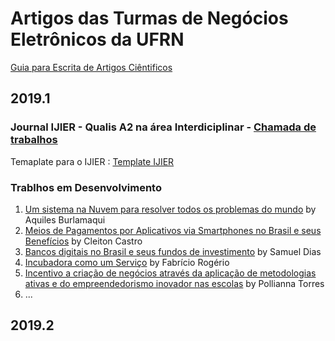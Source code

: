 
# Artigos das Turmas de Negócios Eletrônicos da UFRN

[Guia para Escrita de Artigos Ciêntificos](https://docs.google.com/document/d/1EO0oFDhCDIrdFhSuv943vHrbwlfDpdVDLcz__mHHJdA)


## 2019.1
### Journal IJIER - Qualis A2 na área Interdiciplinar - [Chamada de trabalhos](https://ijier.net/ijier/cfp)
Temaplate para o IJIER : [Template IJIER](https://docs.google.com/document/d/1pVRtEzSiuonfiS08IcdXQHXIYctiCQYpjothuQtrn7k)

### Trablhos em Desenvolvimento

1. [Um sistema na Nuvem para resolver todos os problemas do mundo](https://docs.google.com/document/d/1pVRtEzSiuonfiS08IcdXQHXIYctiCQYpjothuQtrn7k/edit) by Aquiles Burlamaqui
1. [Meios de Pagamentos por Aplicativos via Smartphones no Brasil e seus Benefícios](https://docs.google.com/document/d/1L0_j7MGlVGo2W2eEQm0NwzhgRdqmkm1di42bexq8eCo/edit?usp=sharing) by Cleiton Castro
1. [Bancos digitais no Brasil e seus fundos de investimento](https://docs.google.com/document/d/1Sd-4WvsLIMGwt3yOobKzjFRftkIFocMKKmaGLaV8omk/edit?usp=sharing) by Samuel Dias
1. [Incubadora como um Serviço](https://docs.google.com/document/d/11viSMJb7hw3z4S7byjXUgOWak0u3CKREky9sEldvPuc/edit?usp=sharing) by Fabrício Rogério
1. [Incentivo a criação de negócios através da aplicação de metodologias ativas e do empreendedorismo inovador nas escolas](https://docs.google.com/document/d/17v6HcEmy1x3YfXdTIsUW1ZDGEOUXB-ANDkp3v0ZwEHY/edit?ts=5cde9e14) by Pollianna Torres
1. ...

## 2019.2
